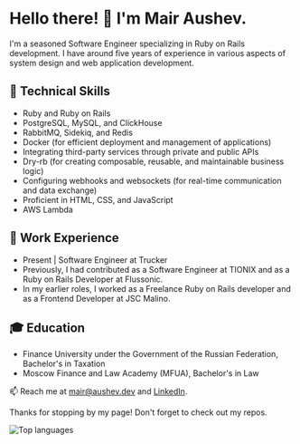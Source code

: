 # Hello there! :wave: I'm Mair Aushev.

I'm a seasoned Software Engineer specializing in Ruby on Rails development. I have around five years of experience in various aspects of system design and web application development. 

## :wrench: Technical Skills 
* Ruby and Ruby on Rails
* PostgreSQL, MySQL, and ClickHouse
* RabbitMQ, Sidekiq, and Redis
* Docker (for efficient deployment and management of applications)
* Integrating third-party services through private and public APIs
* Dry-rb (for creating composable, reusable, and maintainable business logic)
* Configuring webhooks and websockets (for real-time communication and data exchange)
* Proficient in HTML, CSS, and JavaScript
* AWS Lambda

## :office: Work Experience
* Present | Software Engineer at Trucker
* Previously, I had contributed as a Software Engineer at TIONIX and as a Ruby on Rails Developer at Flussonic.
* In my earlier roles, I worked as a Freelance Ruby on Rails developer and as a Frontend Developer at JSC Malino.

## :mortar_board: Education
* Finance University under the Government of the Russian Federation, Bachelor's in Taxation  
* Moscow Finance and Law Academy (MFUA), Bachelor's in Law

:mailbox: Reach me at mair@aushev.dev and [LinkedIn](https://www.linkedin.com/in/aushev-dev/).

Thanks for stopping by my page! Don't forget to check out my repos. 

![Top languages](https://github-readme-stats.vercel.app/api/top-langs/?username=aushev-dev&theme=tokyonight)
